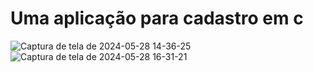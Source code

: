 # Uma aplicação para cadastro em c

![Captura de tela de 2024-05-28 14-36-25](https://github.com/fabiobrasileiroo/cadastro_crud_de_qualidade_em_c/assets/99563281/36f28934-8911-4990-b4f4-b14ead6ca998)
![Captura de tela de 2024-05-28 16-31-21](https://github.com/fabiobrasileiroo/cadastro_crud_de_qualidade_em_c/assets/99563281/2e9cdad8-4d08-48bb-ae0b-068f14b552a4)
